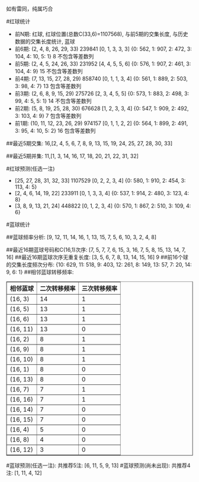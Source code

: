 <!-- 
.. title: 双色球2017011期(2017-01-24)数据分析报告
.. slug: slott-2017011-2017-01-24-report
.. date: 2017-01-25 08:00:00 UTC+08:00
.. tags: Lottery
.. link: 
.. description: 
.. type: text
-->

如有雷同，纯属巧合

<!-- TEASER_END-->

#红球统计

- 前N期: 红球, 红球位置(总数C(33,6)=1107568), 与前5期的交集长度, 与历史数据的交集长度统计, 蓝球
- 前6期: (2, 4, 8, 26, 29, 33) 239841 [0, 1, 3, 3, 3] {0: 562, 1: 907, 2: 472, 3: 104, 4: 10, 5: 1} 8 不包含等差数列
- 前5期: (2, 4, 5, 24, 26, 33) 231952 [4, 4, 5, 5, 6] {0: 576, 1: 907, 2: 461, 3: 104, 4: 9} 15 不包含等差数列
- 前4期: (7, 13, 15, 27, 28, 29) 858740 [0, 1, 1, 3, 4] {0: 561, 1: 889, 2: 503, 3: 98, 4: 7} 13 包含等差数列
- 前3期: (2, 6, 8, 9, 15, 29) 275726 [2, 3, 4, 5, 5] {0: 573, 1: 883, 2: 498, 3: 99, 4: 5, 5: 1} 14 不包含等差数列
- 前2期: (5, 8, 19, 25, 28, 30) 676628 [1, 2, 3, 3, 4] {0: 547, 1: 909, 2: 492, 3: 103, 4: 9} 7 包含等差数列
- 前1期: (10, 11, 12, 23, 26, 29) 974157 [0, 1, 1, 2, 2] {0: 564, 1: 899, 2: 491, 3: 95, 4: 10, 5: 2} 16 包含等差数列

##最近5期交集:
16,[2, 4, 5, 6, 7, 8, 9, 13, 15, 19, 24, 25, 27, 28, 30, 33]

##最近5期并集:
11,[1, 3, 14, 16, 17, 18, 20, 21, 22, 31, 32]

#红球预测(任选一注)

- [25, 27, 28, 31, 32, 33] 1107529 [0, 2, 2, 3, 4] {0: 580, 1: 910, 2: 454, 3: 113, 4: 5}
- [2, 4, 6, 14, 19, 22] 233911 [0, 1, 3, 3, 4] {0: 537, 1: 914, 2: 480, 3: 123, 4: 8}
- [3, 8, 9, 13, 21, 24] 448822 [0, 1, 2, 3, 4] {0: 570, 1: 867, 2: 510, 3: 109, 4: 6}

#蓝球统计

##蓝球频率分析:
[9, 12, 11, 14, 16, 1, 13, 15, 7, 5, 6, 10, 3, 2, 4, 8]

##最近16期蓝球号码和C(16,1)次序:
 [7, 5, 7, 7, 6, 15, 3, 16, 7, 5, 8, 15, 13, 14, 7, 16]
##最近16期蓝球次序无重复长度:
 [3, 5, 6, 7, 8, 13, 14, 15, 16] 9
##前16个球的交集长度频次分布:
{10: 629, 11: 518, 9: 403, 12: 261, 8: 149, 13: 57, 7: 20, 14: 9, 6: 1}
##相邻蓝球转移频率:
 <table border="1" class="table table-striped dataframe">
  <thead>
    <tr style="text-align: right;">
      <th>相邻蓝球</th>
      <th>二次转移频率</th>
      <th>三次转移频率</th>
    </tr>
  </thead>
  <tbody>
    <tr>
      <td>(16, 3)</td>
      <td>14</td>
      <td>1</td>
    </tr>
    <tr>
      <td>(16, 5)</td>
      <td>13</td>
      <td>1</td>
    </tr>
    <tr>
      <td>(16, 6)</td>
      <td>13</td>
      <td>1</td>
    </tr>
    <tr>
      <td>(16, 11)</td>
      <td>13</td>
      <td>0</td>
    </tr>
    <tr>
      <td>(16, 2)</td>
      <td>8</td>
      <td>1</td>
    </tr>
    <tr>
      <td>(16, 9)</td>
      <td>8</td>
      <td>1</td>
    </tr>
    <tr>
      <td>(16, 10)</td>
      <td>8</td>
      <td>1</td>
    </tr>
    <tr>
      <td>(16, 1)</td>
      <td>8</td>
      <td>0</td>
    </tr>
    <tr>
      <td>(16, 13)</td>
      <td>8</td>
      <td>0</td>
    </tr>
    <tr>
      <td>(16, 7)</td>
      <td>7</td>
      <td>1</td>
    </tr>
    <tr>
      <td>(16, 16)</td>
      <td>7</td>
      <td>1</td>
    </tr>
    <tr>
      <td>(16, 14)</td>
      <td>7</td>
      <td>0</td>
    </tr>
    <tr>
      <td>(16, 15)</td>
      <td>7</td>
      <td>0</td>
    </tr>
    <tr>
      <td>(16, 4)</td>
      <td>5</td>
      <td>0</td>
    </tr>
    <tr>
      <td>(16, 8)</td>
      <td>4</td>
      <td>0</td>
    </tr>
    <tr>
      <td>(16, 12)</td>
      <td>3</td>
      <td>0</td>
    </tr>
  </tbody>
</table>
#蓝球预测(任选一注):
共推荐5注: [6, 11, 5, 9, 13]
#蓝球预测(尚未出现):
共推荐4注: [1, 11, 4, 12]

